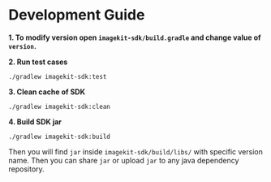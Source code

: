 # Development Guide


**1. To modify version open `imagekit-sdk/build.gradle` and change value of `version`.**

**2. Run test cases**
```shell
./gradlew imagekit-sdk:test
```

**3. Clean cache of SDK**
```shell
./gradlew imagekit-sdk:clean
```

**4. Build SDK jar**
```shell script
./gradlew imagekit-sdk:build
```
Then you will find `jar` inside `imagekit-sdk/build/libs/` with specific version name. Then you can share `jar` or upload `jar` to any java dependency repository.
 
